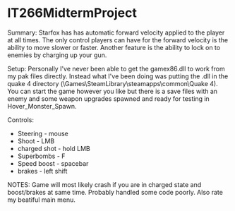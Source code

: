 # IT266MidtermProject

Summary: Starfox has has automatic forward velocity applied to the player at all times. 
The only control players can have for the forward velocity is the ability to move slower or faster. 
Another feature is the ability to lock on to enemies by charging up your gun.

Setup: Personally I've never been able to get the gamex86.dll to work from my pak files directly. 
Instead what I've been doing was putting the .dll in the quake 4 directory (\Games\SteamLibrary\steamapps\common\Quake 4). 
You can start the game however you like but there is a save files with an enemy and some weapon upgrades spawned and ready for 
testing in Hover_Monster_Spawn.

Controls:

  - Steering - mouse
  - Shoot - LMB
  - charged shot - hold LMB
  - Superbombs - F
  - Speed boost - spacebar
  - brakes - left shift
  
NOTES: Game will most likely crash if you are in charged state and boost/brakes at same time. Probably handled some code poorly. 
Also rate my beatiful main menu.
